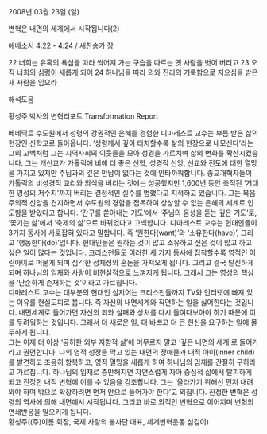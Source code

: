 2008년 03월 23일 (일)

변혁은 내면의 세계에서 시작됩니다(2)



에베소서 4:22 - 4:24 / 새찬송가  장


22 너희는 유혹의 욕심을 따라 썩어져 가는 구습을 따르는 옛 사람을 벗어 버리고 23 오직 너희의 심령이 새롭게 되어 24 하나님을 따라 의와 진리의 거룩함으로 지으심을 받은 새 사람을 입으라

해석도움





황성주 박사의 변혁리포트 Transformation Report



베네딕트 수도원에서 성령의 강권적인 은혜를 경험한 디마레스트 교수는 부름 받은 삶의 현장인 신학교로 돌아옵니다. ‘성령께서 깊이 터치할수록 삶의 현장으로 내모신다’라는 그의 고백처럼 그는 지역사회의 이웃들을 모아 성경을 가르치며 삶의 변화를 확산시켰습니다.
그는 개신교가 가톨릭에 비해 더 좋은 신학, 성경적 신앙, 선교와 전도에 대한 열망을 가지고 있지만 주님과의 깊은 만남이 없다는 것에 안타까워합니다. 종교개혁자들이 가톨릭의 비성경적 교리와 의식을 버리는 것에는 성공했지만 1,600년 동안 축적된 ‘거대한 영성의 저수지’까지 버리는 결정적인 실수를 범했다고 지적하고 있습니다. 그는 복음주의적 신앙을 견지하면서 수도원의 경험을 접목하여 상상할 수 없는 은혜의 세계로 인도함을 받았다고 합니다. ‘간구를 쏟아내는 기도’에서 ‘주님의 음성을 듣는 깊은 기도’로, ‘쫓기는 삶’에서 ‘축제의 삶’으로 바뀌었다고 고백합니다. 
디마레스트 교수는 현대인들이 3가지 동사에 사로잡혀 있다고 말합니다. 즉 ‘원한다(want)’와 ‘소유한다(have)’, 그리고 ‘행동한다(do)’입니다. 현대인들은 원하는 것이 많고 소유하고 싶은 것이 많고 하고 싶은 일이 많다는 것입니다. 크리스천들도 이러한 세 가지 동사에 집착할수록 영적인 어린아이로 머물게 되며 심각한 정체성의 혼돈을 가져오게 됩니다. 그리고 결국 탈진하게 되며 하나님의 임재와 사랑이 비현실적으로 느껴지게 됩니다. 그래서 그는 영성의 핵심을 ‘단순하게 존재하는 것’이라고 가르칩니다.  
디마레스트 교수는 대부분의 현대인 심지어는 크리스천들까지 TV와 인터넷에 빠져 있는 이유를 현실도피로 봅니다. 즉 자신의 내면세계와 직면하는 일을 싫어한다는 것입니다. 내면세계로 들어가면 자신의 죄와 실패와 상처를 다시 들여다보아야 하기 때문에 이를 두려워하는 것입니다. 그래서 더 새로운 일, 더 바쁘고 더 큰 헌신을 요구하는 일에 몰두하게 됩니다.   
그는 이제 더 이상 ‘공허한 외부 지향적 삶’에 머무르지 말고 ‘깊은 내면의 세계’로 들어가라고 권면합니다. 나의 영적 성장을 막고 있는 내면의 장애물과 내적 아이(inner child)를 발견하고 조용히 항복하고, 영적 열망을 새롭게 하여 하나님의 임재를 간절히 구하라고 가르칩니다. 하나님의 임재로 충만해지면 자연스럽게 자아 중심적 삶에서 탈피하게 되고 진정한 내적 변혁에 이를 수 있음을 강조합니다. 그는 ‘올라가기 위해선 먼저 내려와야 하며 밖으로 확장하려면 먼저 안으로 들어가야 한다’고 외칩니다. 진정한 변혁은 성령의 역사에 의해 내면에서 시작됩니다. 그리고 바로 외적인 변혁으로 이어지며 변혁의 연쇄반응을 일으키게 됩니다.   
황성주((주)이롬 회장, 국제 사랑의 봉사단 대표, 세계변혁운동 섬김이)
